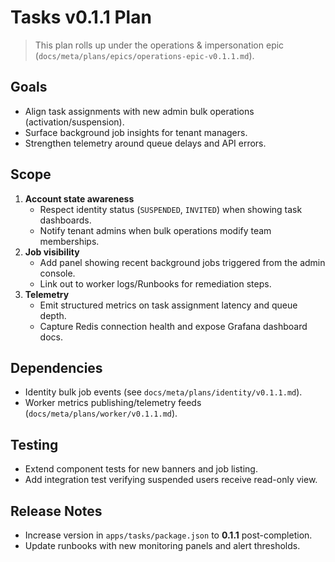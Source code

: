 # Tasks v0.1.1 Plan

> This plan rolls up under the operations & impersonation epic (`docs/meta/plans/epics/operations-epic-v0.1.1.md`).

## Goals
- Align task assignments with new admin bulk operations (activation/suspension).
- Surface background job insights for tenant managers.
- Strengthen telemetry around queue delays and API errors.

## Scope
1. **Account state awareness**
   - Respect identity status (`SUSPENDED`, `INVITED`) when showing task dashboards.
   - Notify tenant admins when bulk operations modify team memberships.
2. **Job visibility**
   - Add panel showing recent background jobs triggered from the admin console.
   - Link out to worker logs/Runbooks for remediation steps.
3. **Telemetry**
   - Emit structured metrics on task assignment latency and queue depth.
   - Capture Redis connection health and expose Grafana dashboard docs.

## Dependencies
- Identity bulk job events (see `docs/meta/plans/identity/v0.1.1.md`).
- Worker metrics publishing/telemetry feeds (`docs/meta/plans/worker/v0.1.1.md`).

## Testing
- Extend component tests for new banners and job listing.
- Add integration test verifying suspended users receive read-only view.

## Release Notes
- Increase version in `apps/tasks/package.json` to **0.1.1** post-completion.
- Update runbooks with new monitoring panels and alert thresholds.
